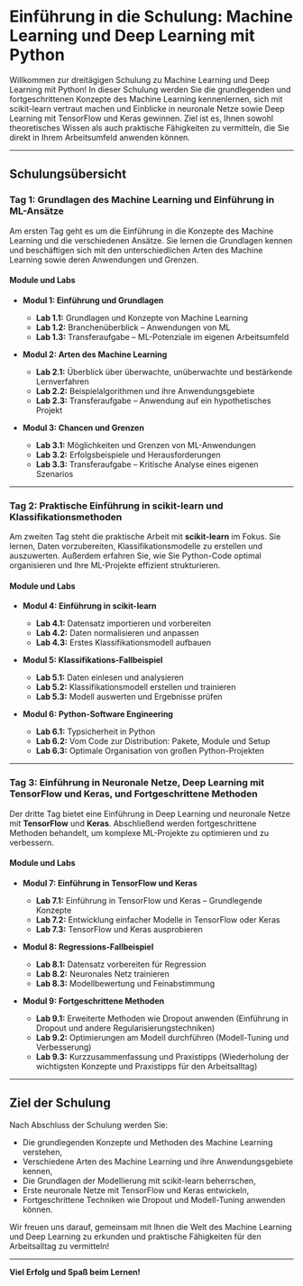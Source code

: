 # Einführung in die Schulung: Machine Learning und Deep Learning mit Python

Willkommen zur dreitägigen Schulung zu Machine Learning und Deep Learning mit Python! In dieser Schulung werden Sie die grundlegenden und fortgeschrittenen Konzepte des Machine Learning kennenlernen, sich mit scikit-learn vertraut machen und Einblicke in neuronale Netze sowie Deep Learning mit TensorFlow und Keras gewinnen. Ziel ist es, Ihnen sowohl theoretisches Wissen als auch praktische Fähigkeiten zu vermitteln, die Sie direkt in Ihrem Arbeitsumfeld anwenden können.

---

## Schulungsübersicht

### Tag 1: Grundlagen des Machine Learning und Einführung in ML-Ansätze

Am ersten Tag geht es um die Einführung in die Konzepte des Machine Learning und die verschiedenen Ansätze. Sie lernen die Grundlagen kennen und beschäftigen sich mit den unterschiedlichen Arten des Machine Learning sowie deren Anwendungen und Grenzen.

#### Module und Labs

- **Modul 1: Einführung und Grundlagen**
  - **Lab 1.1:** Grundlagen und Konzepte von Machine Learning
  - **Lab 1.2:** Branchenüberblick – Anwendungen von ML
  - **Lab 1.3:** Transferaufgabe – ML-Potenziale im eigenen Arbeitsumfeld

- **Modul 2: Arten des Machine Learning**
  - **Lab 2.1:** Überblick über überwachte, unüberwachte und bestärkende Lernverfahren
  - **Lab 2.2:** Beispielalgorithmen und ihre Anwendungsgebiete
  - **Lab 2.3:** Transferaufgabe – Anwendung auf ein hypothetisches Projekt

- **Modul 3: Chancen und Grenzen**
  - **Lab 3.1:** Möglichkeiten und Grenzen von ML-Anwendungen
  - **Lab 3.2:** Erfolgsbeispiele und Herausforderungen
  - **Lab 3.3:** Transferaufgabe – Kritische Analyse eines eigenen Szenarios

---

### Tag 2: Praktische Einführung in scikit-learn und Klassifikationsmethoden

Am zweiten Tag steht die praktische Arbeit mit **scikit-learn** im Fokus. Sie lernen, Daten vorzubereiten, Klassifikationsmodelle zu erstellen und auszuwerten. Außerdem erfahren Sie, wie Sie Python-Code optimal organisieren und Ihre ML-Projekte effizient strukturieren.

#### Module und Labs

- **Modul 4: Einführung in scikit-learn**
  - **Lab 4.1:** Datensatz importieren und vorbereiten
  - **Lab 4.2:** Daten normalisieren und anpassen
  - **Lab 4.3:** Erstes Klassifikationsmodell aufbauen

- **Modul 5: Klassifikations-Fallbeispiel**
  - **Lab 5.1:** Daten einlesen und analysieren
  - **Lab 5.2:** Klassifikationsmodell erstellen und trainieren
  - **Lab 5.3:** Modell auswerten und Ergebnisse prüfen

- **Modul 6: Python-Software Engineering**
  - **Lab 6.1:** Typsicherheit in Python
  - **Lab 6.2:** Vom Code zur Distribution: Pakete, Module und Setup
  - **Lab 6.3:** Optimale Organisation von großen Python-Projekten

---

### Tag 3: Einführung in Neuronale Netze, Deep Learning mit TensorFlow und Keras, und Fortgeschrittene Methoden

Der dritte Tag bietet eine Einführung in Deep Learning und neuronale Netze mit **TensorFlow** und **Keras**. Abschließend werden fortgeschrittene Methoden behandelt, um komplexe ML-Projekte zu optimieren und zu verbessern.

#### Module und Labs

- **Modul 7: Einführung in TensorFlow und Keras**
  - **Lab 7.1:** Einführung in TensorFlow und Keras – Grundlegende Konzepte
  - **Lab 7.2:** Entwicklung einfacher Modelle in TensorFlow oder Keras
  - **Lab 7.3:** TensorFlow und Keras ausprobieren

- **Modul 8: Regressions-Fallbeispiel**
  - **Lab 8.1:** Datensatz vorbereiten für Regression
  - **Lab 8.2:** Neuronales Netz trainieren
  - **Lab 8.3:** Modellbewertung und Feinabstimmung

- **Modul 9: Fortgeschrittene Methoden**
  - **Lab 9.1:** Erweiterte Methoden wie Dropout anwenden (Einführung in Dropout und andere Regularisierungstechniken)
  - **Lab 9.2:** Optimierungen am Modell durchführen (Modell-Tuning und Verbesserung)
  - **Lab 9.3:** Kurzzusammenfassung und Praxistipps (Wiederholung der wichtigsten Konzepte und Praxistipps für den Arbeitsalltag)

---

## Ziel der Schulung

Nach Abschluss der Schulung werden Sie:
- Die grundlegenden Konzepte und Methoden des Machine Learning verstehen,
- Verschiedene Arten des Machine Learning und ihre Anwendungsgebiete kennen,
- Die Grundlagen der Modellierung mit scikit-learn beherrschen,
- Erste neuronale Netze mit TensorFlow und Keras entwickeln,
- Fortgeschrittene Techniken wie Dropout und Modell-Tuning anwenden können.

Wir freuen uns darauf, gemeinsam mit Ihnen die Welt des Machine Learning und Deep Learning zu erkunden und praktische Fähigkeiten für den Arbeitsalltag zu vermitteln!

---

**Viel Erfolg und Spaß beim Lernen!**
